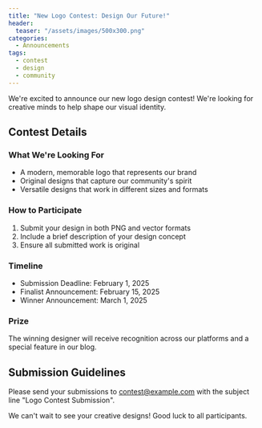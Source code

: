 ```yaml
---
title: "New Logo Contest: Design Our Future!"
header:
  teaser: "/assets/images/500x300.png"
categories: 
  - Announcements
tags:
  - contest
  - design
  - community
---
```


We're excited to announce our new logo design contest! We're looking for creative minds to help shape our visual identity.

## Contest Details

### What We're Looking For
- A modern, memorable logo that represents our brand
- Original designs that capture our community's spirit
- Versatile designs that work in different sizes and formats

### How to Participate
1. Submit your design in both PNG and vector formats
2. Include a brief description of your design concept
3. Ensure all submitted work is original

### Timeline
- Submission Deadline: February 1, 2025
- Finalist Announcement: February 15, 2025
- Winner Announcement: March 1, 2025

### Prize
The winning designer will receive recognition across our platforms and a special feature in our blog.

## Submission Guidelines
Please send your submissions to [contest@example.com](mailto:contest@example.com) with the subject line "Logo Contest Submission".

We can't wait to see your creative designs! Good luck to all participants.